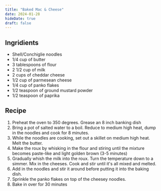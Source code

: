 ```yaml
---
title: "Baked Mac & Cheese"
date: 2024-01-28
hideDate: true
draft: false
---
```


## Ingridients
- Shell/Conchiglie noodles
- 1/4 cup of butter
- 3 tablespoons of flour
- 2 1/2 cup of milk
- 2 cups of cheddar cheese
- 1/2 cup of parmesean cheese
- 1/4 cup of panko flakes
- 1/2 teaspoon of ground mustard powder
- 1/2 teaspoon of paprika

## Recipe
1. Preheat the oven to 350 degrees. Grease an 8 inch banking dish
2. Bring a pot of salted water to a boil. Reduce to medium high heat, dump in the noodles and cook for 8 minutes.
3. While the noodles are cooking, set out a skillet on medium high heat. Melt the butter.
4. Make the roux by whisking in the flour and stiring until the mixture becomes paste-like and light golden brown (3-5 minutes)
5. Gradually whish the milk into the roux. Turn the temperature down to a simmer. Mix in the cheeses. Cook and stir until it's all mixed and melted.
6. Add in the noodles and stir it around before putting it into the baking dish.
7. Sprinkle the panko flakes on top of the cheesey noodles.
8. Bake in over for 30 minutes
